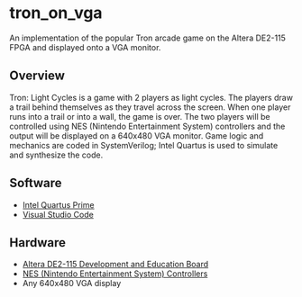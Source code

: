 # tron_on_vga
An implementation of the popular Tron arcade game on the Altera DE2-115 FPGA and displayed onto a VGA monitor.
## Overview
Tron: Light Cycles is a game with 2 players as light cycles. The players draw a trail behind themselves as they travel across the screen. When one player runs into a trail or into a wall, the game is over. The two players will be controlled using NES (Nintendo Entertainment System) controllers and the output will be displayed on a 640x480 VGA monitor. Game logic and mechanics are coded in SystemVerilog; Intel Quartus is used to simulate and synthesize the code.
## Software
- [Intel Quartus Prime](https://www.intel.com/content/www/us/en/products/details/fpga/development-tools/quartus-prime.html)
- [Visual Studio Code](https://code.visualstudio.com/)
## Hardware
- [Altera DE2-115 Development and Education Board](https://www.terasic.com.tw/cgi-bin/page/archive.pl?Language=English&CategoryNo=139&No=502&PartNo=2)
- [NES (Nintendo Entertainment System) Controllers](https://www.nintendo.com/store/products/nintendo-entertainment-system-controllers/)
- Any 640x480 VGA display
